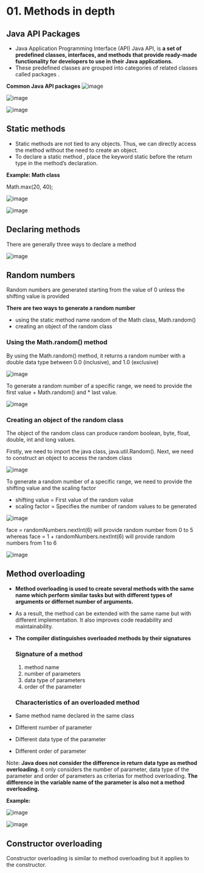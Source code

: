 # 01. Methods in depth

## Java API Packages
- Java Application Programming Interface (API) Java API, is **a set of predefined classes, interfaces, and methods that provide ready-made functionality for developers to use in their Java applications.**
- These predefined classes are grouped into categories of related classes called packages .

**Common Java API packages**
![image](https://github.com/Fong20/Learning-repository/assets/150316121/686ddb01-07f9-4456-8d98-8c931f8eb26a)

![image](https://github.com/Fong20/Learning-repository/assets/150316121/7483daa8-b807-47d4-bbe4-8844ecb90c9b)

![image](https://github.com/Fong20/Learning-repository/assets/150316121/ba647d52-3aff-4b9d-96af-65d5c96cb2c1)

## Static methods
- Static methods are not tied to any objects. Thus, we can directly access the method without the need to create an object.
- To declare a static method , place the keyword static before the return type in the method’s declaration.

**Example: Math class**

Math.max(20, 40);

![image](https://github.com/Fong20/Learning-repository/assets/150316121/c3cf8402-abb4-439c-966b-7f2d90b97405)

![image](https://github.com/Fong20/Learning-repository/assets/150316121/6fc7ed8e-cd22-40e4-bec3-531c8921a499)

## Declaring methods
There are generally three ways to declare a method

![image](https://github.com/Fong20/Learning-repository/assets/150316121/47fe8ed8-9288-4295-a8ad-39df65f51613)

## Random numbers
Random numbers are generated starting from the value of 0 unless the shifting value is provided

**There are two ways to generate a random number**
- using the static method name random of the Math class,  Math.random()
- creating an object of the random class 

### Using the Math.random() method
By using the Math.random() method, it returns a random number with a double data type between 0.0 (inclusive), and 1.0 (exclusive)

![image](https://github.com/Fong20/Learning-repository/assets/150316121/eba17a1f-ac5d-411a-b907-376e6b7cdd3c)

To generate a random number of a specific range, we need to provide the first value + Math.random() and * last value.

![image](https://github.com/Fong20/Learning-repository/assets/150316121/1d025618-9790-4eaa-958b-118535a5ec8b)

### Creating an object of the random class 
The object of the random class can produce random boolean, byte, float, double, int and long values.

Firstly, we need to import the java class, java.util.Random(). Next, we need to construct an object to access the random class

![image](https://github.com/Fong20/Learning-repository/assets/150316121/15a05f1e-6200-4baf-923e-f8a5a6869782)

To generate a random number of a specific range, we need to provide the shifting value and the scaling factor
- shifting value = First value of the random value
- scaling factor = Specifies the number of random values to be generated

![image](https://github.com/Fong20/Learning-repository/assets/150316121/3655d172-5621-4196-baa3-8599a6421dc8)

face = randomNumbers.nextInt(6) will provide random number from 0 to 5 whereas face = 1 + randomNumbers.nextInt(6) will provide random numbers from 1 to 6

![image](https://github.com/Fong20/Learning-repository/assets/150316121/ea3a91aa-ab47-4852-901a-308bb2f6062f)

## Method overloading
- **Method overloading is used to create several methods with the same name which perform similar tasks but with different types of arguments or differnet number of arguments.**
- As a result, the method can be extended with the same name but with different implementation. It also improves code readability and maintainability.
- **The compiler distinguishes overloaded methods by their signatures**

  ### Signature of a method
  1. method name
  2. number of parameters
  3. data type of parameters
  4. order of the parameter
   
  ### Characteristics of an overloaded method
- Same method name declared in the same class
- Different number of parameter
- Different data type of the parameter
- Different order of parameter
  
Note: **Java does not consider the difference in return data type as method overloading.** it only considers the number of parameter, data type of the parameter and order of parameters as criterias for method overloading. **The difference in the variable name of the parameter is also not a method overloading.**

**Example:**

![image](https://github.com/Fong20/Learning-repository/assets/150316121/e0060b9c-b188-40b1-9366-bc1b7152b2c3)

![image](https://github.com/Fong20/Learning-repository/assets/150316121/d04c7b3d-2d3e-4adc-8009-96768e7ad612)



## Constructor overloading
Constructor overloading is similar to method overloading but it applies to the constructor.

